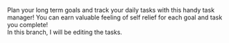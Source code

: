 Plan your long term goals and track your daily tasks with this handy task manager! You can earn valuable feeling of self relief for each goal and task you complete! <br>
In this branch, I will be editing the tasks.
